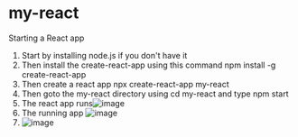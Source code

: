 # my-react
 Starting a React app
 1. Start by installing node.js if you don't have it
 2. Then install the create-react-app using this command npm install -g create-react-app
 3. Then create a react app  npx create-react-app my-react
 4. Then goto the my-react directory using cd my-react and type npm start
 5. The react app runs![image](https://user-images.githubusercontent.com/68769644/132157066-aac61abe-41ba-4549-b3af-7b6cfaa203a3.png)
 6. The running app ![image](https://user-images.githubusercontent.com/68769644/156908487-0a08d812-4c61-4206-bb28-ec22d3991469.png)
 7. ![image](https://user-images.githubusercontent.com/68769644/156909921-c305f201-dd40-4603-ad7d-c1b0711df171.png)


